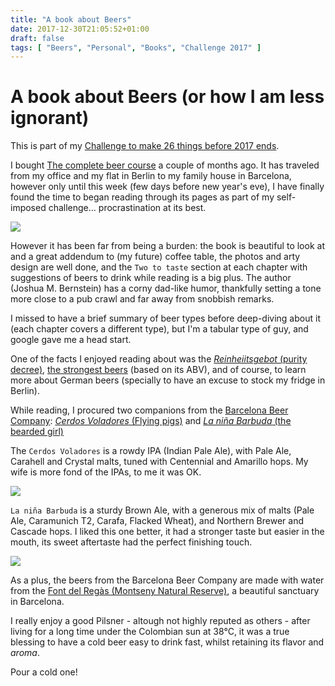```yaml
---
title: "A book about Beers"
date: 2017-12-30T21:05:52+01:00
draft: false
tags: [ "Beers", "Personal", "Books", "Challenge 2017" ]
---
```


# A book about Beers (or how I am less ignorant)

This is part of my [Challenge to make 26 things before 2017 ends](https://github.com/alignan/things-to-do/blob/master/README.md).

I bought [The complete beer course](https://www.goodreads.com/book/show/17347553-the-complete-beer-course) a couple of months ago.  It has traveled from my office and my flat in Berlin to my family house in Barcelona, however only until this week (few days before new year's eve), I have finally found the time to began reading through its pages as part of my self-imposed challenge... procrastination at its best.

[![](/img/a-book-about-beers/00.jpg)](/a-book-about-beers/00.jpg)

However it has been far from being a burden: the book is beautiful to look at and a great addendum to (my future) coffee table, the photos and arty design are well done, and the `Two to taste` section at each chapter with suggestions of beers to drink while reading is a big plus.  The author (Joshua M. Bernstein) has a corny dad-like humor, thankfully setting a tone more close to a pub crawl and far away from snobbish remarks.

I missed to have a brief summary of beer types before deep-diving about it (each chapter covers a different type), but I'm a tabular type of guy, and google gave me a head start.

One of the facts I enjoyed reading about was the [_Reinheiitsgebot_ (purity decree)](https://en.wikipedia.org/wiki/Beer_in_Germany#Reinheitsgebot), [the strongest beers](http://www.beertutor.com/beers/index.php?t=highest_alcohol) (based on its ABV), and of course, to learn more about German beers (specially to have an excuse to stock my fridge in Berlin).

While reading, I procured two companions from the [Barcelona Beer Company](http://www.barcelonabeercompany.com/en/Taproom): [_Cerdos Voladores_ (Flying pigs)](http://www.barcelonabeercompany.com/en/Cerdos-Voladores) and [_La niña Barbuda_ (the bearded girl)](http://www.barcelonabeercompany.com/en/La-Nina-Barbuda) 

The `Cerdos Voladores` is a rowdy IPA (Indian Pale Ale), with Pale Ale, Carahell and Crystal malts, tuned with Centennial and Amarillo hops.  My wife is more fond of the IPAs, to me it was OK.

[![](/img/a-book-about-beers/01.jpg)](/a-book-about-beers/01.jpg)

`La niña Barbuda` is a sturdy Brown Ale, with a generous mix of malts (Pale Ale, Caramunich T2, Carafa, Flacked Wheat), and Northern Brewer and Cascade hops.  I liked this one better, it had a stronger taste but easier in the mouth, its sweet aftertaste had the perfect finishing touch.

[![](/img/a-book-about-beers/02.jpg)](/a-book-about-beers/02.jpg)

As a plus, the beers from the Barcelona Beer Company are made with water from the [Font del Regàs (Montseny Natural Reserve)](http://www.spain.info/en/que-quieres/naturaleza/espacios-naturales/parque_natural_de_massis_del_montseny.html), a beautiful sanctuary in Barcelona.

I really enjoy a good Pilsner - altough not highly reputed as others - after living for a long time under the Colombian sun at 38°C, it was a true blessing to have a cold beer easy to drink fast, whilst retaining its flavor and _aroma_.

Pour a cold one!
